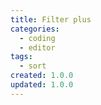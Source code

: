 ```yaml
---
title: Filter plus
categories:
  - coding
  - editor
tags:
  - sort
created: 1.0.0
updated: 1.0.0
---
```

